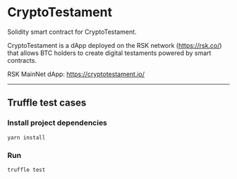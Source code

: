 # CryptoTestament
Solidity smart contract for CryptoTestament.

CryptoTestament is a dApp deployed on the RSK network (https://rsk.co/) that allows BTC holders to create digital testaments powered by smart contracts.

RSK MainNet dApp: https://cryptotestament.io/

---

## Truffle test cases

### Install project dependencies

`yarn install`

### Run

`truffle test`

